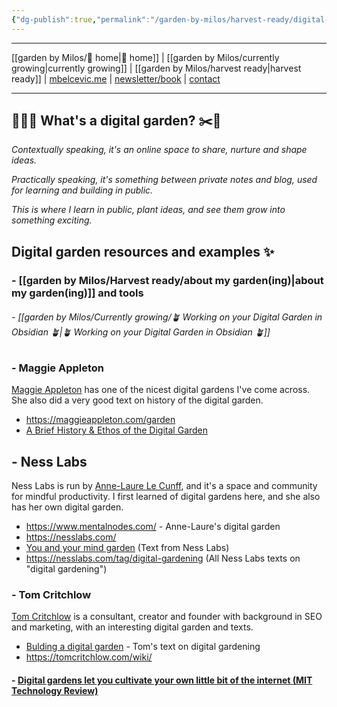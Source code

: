 ```yaml
---
{"dg-publish":true,"permalink":"/garden-by-milos/harvest-ready/digital-garden/"}
---
```



---
[[garden by Milos/🏡 home\|🏡 home]] | [[garden by Milos/currently growing\|currently growing]] | [[garden by Milos/harvest ready\|harvest ready]] | [mbelcevic.me](https://mbelcevic.me/) | [newsletter/book](https://mbelcevic.me/BuildYourWay.html) | [contact](https://mbelcevic.me/Contact.html)

---


## 👨🏻‍🌾 What's a digital garden? ✂️🌳​

*Contextually speaking, it's an online space to share, nurture and shape ideas.* 

*Practically speaking, it's something between private notes and blog, used for learning and building in public.*

*This is where I learn in public, plant ideas, and see them grow into something exciting.*

## Digital garden resources and examples ✨

### - [[garden by Milos/Harvest ready/about my garden(ing)\|about my garden(ing)]] and tools

###### - [[garden by Milos/Currently growing/🪴 Working on your Digital Garden in Obsidian 🪴\|🪴 Working on your Digital Garden in Obsidian 🪴]]


### - Maggie Appleton
[Maggie Appleton](https://maggieappleton.com/about) has one of the nicest digital gardens I've come across. She also did a very good text on history of the digital garden.

- https://maggieappleton.com/garden
- [A Brief History & Ethos of the Digital Garden](https://maggieappleton.com/garden-history)

## - Ness Labs
Ness Labs is run by [Anne-Laure Le Cunff](https://anne-laure.net/#), and it's a space and community for mindful productivity. I first learned of digital gardens here, and she also has her own digital garden.
 
- https://www.mentalnodes.com/ - Anne-Laure's digital garden
- https://nesslabs.com/
- [You and your mind garden](https://nesslabs.com/mind-garden) (Text from Ness Labs)
- https://nesslabs.com/tag/digital-gardening (All Ness Labs texts on "digital gardening")

### - Tom Critchlow
[Tom Critchlow](https://tomcritchlow.com/about/) is a consultant, creator and founder with background in SEO and marketing, with an interesting digital garden and texts.

- [Bulding a digital garden](https://tomcritchlow.com/2019/02/17/building-digital-garden/) - Tom's text on digital gardening
- https://tomcritchlow.com/wiki/

#### - [Digital gardens let you cultivate your own little bit of the internet (MIT Technology Review)](https://www.technologyreview.com/2020/09/03/1007716/digital-gardens-let-you-cultivate-your-own-little-bit-of-the-internet/)

